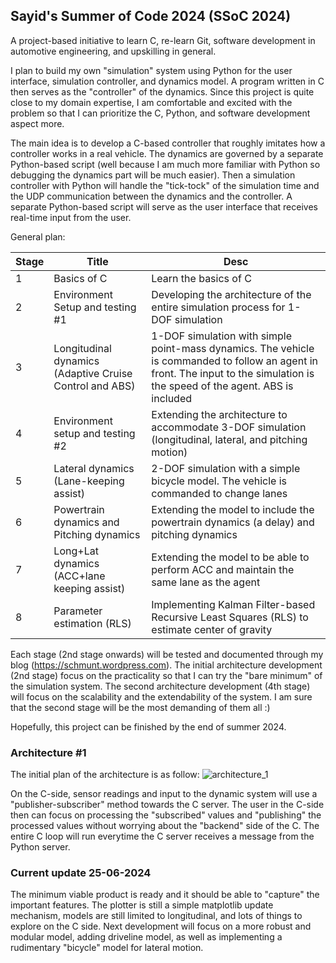 ## Sayid's Summer of Code 2024 (SSoC 2024)

A project-based initiative to learn C, re-learn Git, software development in automotive engineering, and upskilling in general.

I plan to build my own "simulation" system using Python for the user interface, simulation controller, and dynamics model. A program written in C then serves as
the "controller" of the dynamics. Since this project is quite close to my domain expertise, I am comfortable and excited with the problem so that I can prioritize
the C, Python, and software development aspect more. 

The main idea is to develop a C-based controller that roughly imitates how a controller works in a real vehicle.
The dynamics are governed by a separate Python-based script (well because I am much more familiar with Python so debugging the dynamics part will be much easier).
Then a simulation controller with Python will handle the "tick-tock" of the simulation time and the UDP communication between the dynamics and the controller. A separate Python-based script will
serve as the user interface that receives real-time input from the user.

General plan:

| Stage | Title | Desc |
|----------|----------|----------|
| 1 | Basics of C   | Learn the basics of C |
| 2 | Environment Setup and testing #1 | Developing the architecture of the entire simulation process for 1-DOF simulation|
| 3 | Longitudinal dynamics (Adaptive Cruise Control and ABS) | 1-DOF simulation with simple point-mass dynamics. The vehicle is commanded to follow an agent in front. The input to the simulation is the speed of the agent. ABS is included |
| 4 | Environment setup and testing #2 | Extending the architecture to accommodate 3-DOF simulation (longitudinal, lateral, and pitching motion) |
| 5 | Lateral dynamics (Lane-keeping assist) | 2-DOF simulation with a simple bicycle model. The vehicle is commanded to change lanes |
| 6 | Powertrain dynamics and Pitching dynamics | Extending the model to include the powertrain dynamics (a delay) and pitching dynamics |
| 7 | Long+Lat dynamics (ACC+lane keeping assist) | Extending the model to be able to perform ACC and maintain the same lane as the agent |
| 8 | Parameter estimation (RLS) | Implementing Kalman Filter-based Recursive Least Squares (RLS) to estimate center of gravity |

Each stage (2nd stage onwards) will be tested and documented through my blog (https://schmunt.wordpress.com). The initial architecture development (2nd stage) focus on the practicality so that
I can try the "bare minimum" of the simulation system. The second architecture development (4th stage) will focus on the scalability and the extendability of the system. I am sure that the second stage will be the most
demanding of them all :)

Hopefully, this project can be finished by the end of summer 2024.

### Architecture #1
The initial plan of the architecture is as follow:
![architecture_1](https://github.com/saachdm/cpsil/assets/20472912/8bbfb99a-9004-4646-ac2d-73cc85113730)

On the C-side, sensor readings and input to the dynamic system will use a "publisher-subscriber" method towards the C server. The user in the C-side then can focus on processing the "subscribed" values and "publishing" the processed values without worrying about the "backend" side of the C. The entire C loop will run everytime the C server receives a message from the Python server.

### Current update 25-06-2024
The minimum viable product is ready and it should be able to "capture" the important features. The plotter is still a simple matplotlib update mechanism, models are still limited to longitudinal, and lots of things to explore on the C side. Next development will focus on a more robust and modular model, adding driveline model, as well as implementing a rudimentary "bicycle" model for lateral motion.
